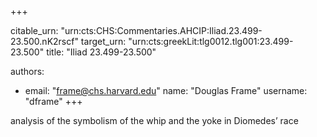 +++


citable_urn: "urn:cts:CHS:Commentaries.AHCIP:Iliad.23.499-23.500.nK2rscf"
target_urn: "urn:cts:greekLit:tlg0012.tlg001:23.499-23.500"
title: "Iliad 23.499-23.500"

authors:
- email: "frame@chs.harvard.edu"
  name: "Douglas Frame"
  username: "dframe"
+++

<p>analysis of the symbolism of the whip and the yoke in Diomedes’ race</p>